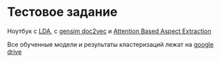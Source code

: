 # Тестовое задание

Ноутбук с [LDA](LDA.ipynb), с [gensim doc2vec](Doc2Vec.ipynb) и [Attention Based Aspect Extraction](ABAE.ipynb)

Все обученные модели и результаты кластеризаций лежат на [google drive](https://drive.google.com/drive/folders/1zqjfVnM9NDCwhXH_eVQRMRqSqve_a9kY?usp=sharing)